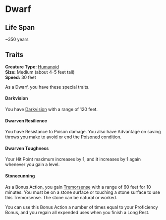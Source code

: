 # Dwarf

## Life Span
~350 years


## Traits

**Creature Type:** [Humanoid](../Creature%20types/Humanoid.md)  
**Size:** Medium (about 4–5 feet tall)  
**Speed:** 30 feet

As a Dwarf, you have these special traits.

#### Darkvision

You have [Darkvision](https://www.dndbeyond.com/sources/dnd/free-rules/rules-glossary#Darkvision) with a range of 120 feet.

#### Dwarven Resilience

You have Resistance to Poison damage. You also have Advantage on saving throws you make to avoid or end the [Poisoned](https://www.dndbeyond.com/sources/dnd/free-rules/rules-glossary#PoisonedCondition) condition.

#### Dwarven Toughness

Your Hit Point maximum increases by 1, and it increases by 1 again whenever you gain a level.

#### Stonecunning

As a Bonus Action, you gain [Tremorsense](https://www.dndbeyond.com/sources/dnd/free-rules/rules-glossary#Tremorsense) with a range of 60 feet for 10 minutes. You must be on a stone surface or touching a stone surface to use this Tremorsense. The stone can be natural or worked.

You can use this Bonus Action a number of times equal to your Proficiency Bonus, and you regain all expended uses when you finish a Long Rest.